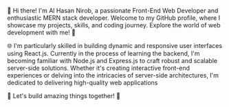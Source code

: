 👋 Hi there! I'm Al Hasan Nirob, a passionate Front-End Web Developer and enthusiastic MERN stack developer. Welcome to my GitHub profile, where I showcase my projects, skills, and coding journey. Explore the world of web development with me! 🚀

🌐 I'm particularly skilled in building dynamic and responsive user interfaces using React.js. Currently in the process of learning the backend, I'm becoming familiar with Node.js and Express.js to craft robust and scalable server-side solutions. Whether it's creating interactive front-end experiences or delving into the intricacies of server-side architectures, I'm dedicated to delivering high-quality web applications

🚀 Let's build amazing things together! 🌟
